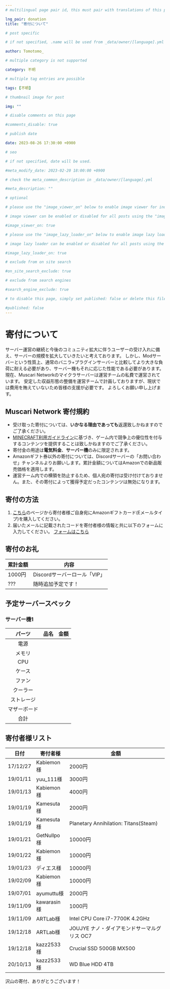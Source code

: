 ```yaml
---
# multilingual page pair id, this must pair with translations of this page. (This name must be unique)

lng_pair: donation
title: "寄付について"

# post specific

# if not specified, .name will be used from _data/owner/[language].yml

author: Tomotomo_

# multiple category is not supported

category: 不明

# multiple tag entries are possible

tags: [不明]

# thumbnail image for post

img: ""

# disable comments on this page

#comments_disable: true

# publish date

date: 2023-08-26 17:30:00 +0900

# seo

# if not specified, date will be used.

#meta_modify_date: 2023-02-20 18:00:00 +0900

# check the meta_common_description in _data/owner/[language].yml

#meta_description: ""

# optional

# please use the "image_viewer_on" below to enable image viewer for individual pages or posts (_posts/ or [language]/_posts folders).

# image viewer can be enabled or disabled for all posts using the "image_viewer_posts: true" setting in _data/conf/main.yml.

#image_viewer_on: true

# please use the "image_lazy_loader_on" below to enable image lazy loader for individual pages or posts (_posts/ or [language]/_posts folders).

# image lazy loader can be enabled or disabled for all posts using the "image_lazy_loader_posts: true" setting in _data/conf/main.yml.

#image_lazy_loader_on: true

# exclude from on site search

#on_site_search_exclude: true

# exclude from search engines

#search_engine_exclude: true

# to disable this page, simply set published: false or delete this file

#published: false
---
```

# 寄付について
サーバー運営の継続と今後のコミュニティ拡大に伴うユーザーの受け入れに備え、サーバーの規模を拡大していきたいと考えております。
しかし、Modサーバーという性質上、通常のバニラ+プラグインサーバーと比較してより大きな負荷に耐える必要があり、サーバー機もそれに応じた性能である必要があります。
現在、Muscari Networkのマイクラサーバーは運営チームの私費で運営されています。
安定した収益形態の整備を運営チームで計画しておりますが、現状では費用を賄えていないため皆様の支援が必要です。
よろしくお願い申し上げます。

## Muscari Network 寄付規約 <a id="donation_agreement"></a>
- 受け取った寄付については、**いかなる理由であっても**返還致しかねますのでご了承ください。
- [MINECRAFT利用ガイドライン](https://www.minecraft.net/ja-jp/usage-guidelines#commercial)に基づき、ゲーム内で競争上の優位性を付与するコンテンツを提供することは致しかねますのでご了承ください。
- 寄付金の用途は**電気料金**、**サーバー機**のみに限定されます。
- Amazonギフト券以外の寄付については、Discordサーバーの「お問い合わせ」チャンネルよりお願いします。累計金額についてはAmazonでの新品販売価格を適用します。
- 運営チーム内での横領を防止するため、個人宛の寄付は受け付けておりません。また、その寄付によって獲得予定だったコンテンツは無効になります。

## 寄付の方法
1. [こちら](https://www.amazon.co.jp/gp/product/B004N3APGO?pf_rd_m=A3P5ROKL5A1OLE&pf_rd_s=merchandised-search-8&pf_rd_r=EMEDJ41ASMDRDD7CTX1G&pf_rd_t=101&pf_rd_p=f6d06aba-172a-4d69-9cae-3798dd825ba8&pf_rd_i=2351652051&linkCode=ll2&tag=129742-22&linkId=b869221ebd1294cb464e1da52a06237d)のページから寄付者様ご自身宛にAmazonギフトカード(Eメールタイプ)を購入してください。
2. 届いたメールに記載されたコードを寄付者様の情報と共に以下のフォームに入力してください。
[フォームはこちら](https://forms.gle/fiN6eyo4BF1kYxoq7)

## 寄付のお礼

| 累計金額  | 内容                  |
| ----- | ------------------- |
| 1000円 | Discordサーバーロール「VIP」 |
| ???   | 随時追加予定です！           |

## 予定サーバースペック
### サーバー機1

|  パーツ   | 品名  | 金額  |
| :------: | :---: | :---: |
|   電源   |     |     |
|  メモリ   |     |     |
|  CPU   |     |     |
|  ケース   |     |     |
|  ファン   |     |     |
|  クーラー  |     |     |
| ストレージ  |     |     |
| マザーボード |     |     |
|   合計   |     |     |

## 寄付者様リスト

| 日付       | 寄付者様       | 金額                                    |
| -------- | ---------- | ------------------------------------- |
| 17/12/27 | Kabiemon様  | 2000円                                 |
| 19/01/11 | yuu_111様   | 3000円                                 |
| 19/01/13 | Kabiemon様  | 4000円                                 |
| 19/01/19 | Kamesuta様  | 2000円                                 |
| 19/01/19 | Kamesuta様  | Planetary Annihilation: Titans(Steam) |
| 19/01/21 | GetNullpo様 | 10000円                                |
| 19/01/22 | Kabiemon様  | 10000円                                |
| 19/01/23 | ディエス様      | 10000円                                |
| 19/02/09 | Kabiemon様  | 10000円                                |
| 19/07/01 | ayumuttu様  | 2000円                                 |
| 19/11/09 | kawarasin様 | 1000円                                 |
| 19/11/09 | ARTLab様    | Intel CPU Core i7-7700K 4.2GHz        |
| 19/12/18 | ARTLab様    | JOUJYE ナノ・ダイアモンドサーマルグリス OC7           |
| 19/12/18 | kazz2533様  | Crucial SSD 500GB MX500               |
| 20/10/13 | kazz2533様  | WD Blue HDD 4TB                       |

沢山の寄付、ありがとうございます！
